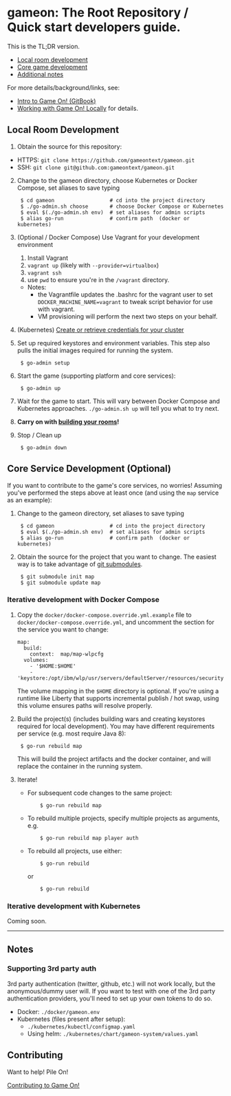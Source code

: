 # gameon: The Root Repository / Quick start developers guide.

This is the TL;DR version.
* [Local room development](#local-room-development)
* [Core game development](#core-game-development)
* [Additional notes](#notes)

 For more details/background/links, see:
* [Intro to Game On! (GitBook)](https://book.gameontext.org/)
* [Working with Game On! Locally](https://book.gameontext.org/walkthroughs/local-build.html) for details.

## Local Room Development

1. Obtain the source for this repository:
  * HTTPS: `git clone https://github.com/gameontext/gameon.git`
  * SSH: `git clone git@github.com:gameontext/gameon.git`

2. Change to the gameon directory, choose Kubernetes or Docker Compose, set aliases to save typing

        $ cd gameon                  # cd into the project directory
        $ ./go-admin.sh choose       # choose Docker Compose or Kubernetes
        $ eval $(./go-admin.sh env)  # set aliases for admin scripts
        $ alias go-run               # confirm path  (docker or kubernetes)

3. (Optional / Docker Compose) Use Vagrant for your development environment
   1. Install Vagrant
   2. `vagrant up` (likely with `--provider=virtualbox`)
   3. `vagrant ssh`
   4. use `pwd` to ensure you're in the `/vagrant` directory.

   * Notes:
      * the Vagrantfile updates the .bashrc for the vagrant user to set `DOCKER_MACHINE_NAME=vagrant` to tweak script behavior for use with vagrant.
      * VM provisioning will perform the next two steps on your behalf.

4. (Kubernetes) [Create or retrieve credentials for your cluster](kubernetes/README.md#create-a-kubernetes-cluster)

5. Set up required keystores and environment variables. This step also pulls the initial images required for running the system.

        $ go-admin setup

6. Start the game (supporting platform and core services):

        $ go-admin up

7. Wait for the game to start. This will vary between Docker Compose and Kubernetes approaches. `./go-admin.sh up` will tell you what to try next.

8. **Carry on with [building your rooms](https://gameontext.gitbooks.io/gameon-gitbook/content/walkthroughs/createRoom.html)!**

9. Stop / Clean up

        $ go-admin down


## Core Service Development (Optional)

If you want to contribute to the game's core services, no worries! Assuming you've performed the steps above at least once (and using the `map` service as an example):

1. Change to the gameon directory, set aliases to save typing

        $ cd gameon                  # cd into the project directory
        $ eval $(./go-admin.sh env)  # set aliases for admin scripts
        $ alias go-run               # confirm path  (docker or kubernetes)


2. Obtain the source for the project that you want to change. The easiest way is to take advantage of [git submodules](https://gameontext.gitbooks.io/gameon-gitbook/content/walkthroughs/git.html).

        $ git submodule init map
        $ git submodule update map

### Iterative development with Docker Compose

1. Copy the `docker/docker-compose.override.yml.example` file to `docker/docker-compose.override.yml`, and uncomment the section for the service you want to change:
    ```
    map:
      build:
        context:  map/map-wlpcfg
      volumes:
        - '$HOME:$HOME'
        - 'keystore:/opt/ibm/wlp/usr/servers/defaultServer/resources/security'
    ```
    The volume mapping in the `$HOME` directory is optional. If you're using a runtime like Liberty that supports incremental publish / hot swap, using this volume ensures paths will resolve properly.

2. Build the project(s) (includes building wars and creating keystores required for local development). You may have different requirements per service (e.g. most require Java 8):

        $ go-run rebuild map

    This will build the project artifacts and the docker container, and will replace the container in the running system.

3. Iterate!
      * For subsequent code changes to the same project:

                $ go-run rebuild map

      * To rebuild multiple projects, specify multiple projects as arguments, e.g.

                $ go-run rebuild map player auth

      * To rebuild all projects, use either:

                $ go-run rebuild

        or

                $ go-run rebuild

### Iterative development with Kubernetes

Coming soon.

----

## Notes

### Supporting 3rd party auth

3rd party authentication (twitter, github, etc.) will not work locally, but the anonymous/dummy user will. If you want to test with one of the 3rd party authentication providers, you'll need to set up your own tokens to do so.

* Docker: `./docker/gameon.env`
* Kubernetes (files present after setup):
    - `./kubernetes/kubectl/configmap.yaml`
    - Using helm: `./kubernetes/chart/gameon-system/values.yaml`

## Contributing

Want to help! Pile On!

[Contributing to Game On!](https://github.com/gameontext/gameon/blob/master/CONTRIBUTING.md)
